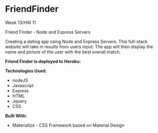 # FriendFinder

Week 13/HW 11

Friend Finder - Node and Express Servers

Creating a dating app using Node and Express Servers. This full-stack website will take in results from users input. The app will then display the name and picture of the user with the best overall match.

<b>Friend Finder is deployed to Heroku:</b>




<b>Technologies Used:</b>
- nodeJS
- Javascript
- Express
- HTML
- Jquery
- CSS



<b>Built With:</b>

- Materialize - CSS Framework based on Material Design

